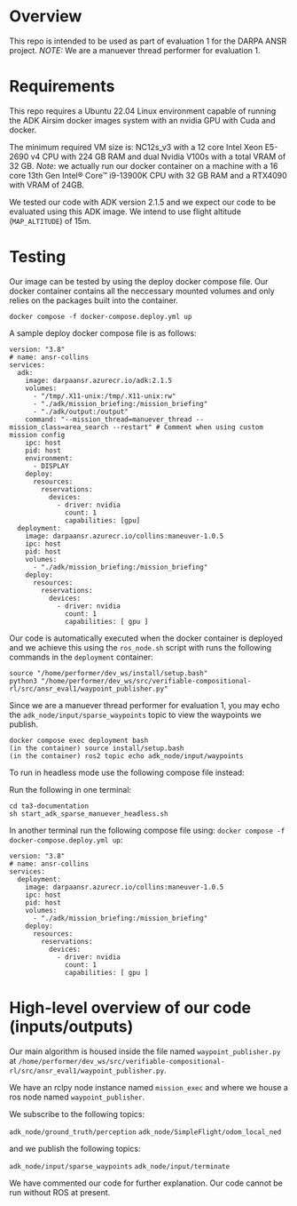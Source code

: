 # Overview
This repo is intended to be used as part of evaluation 1 for the DARPA ANSR project. *NOTE:* We are a manuever thread performer for evaluation 1.


# Requirements
This repo requires a Ubuntu 22.04 Linux environment capable of running the ADK Airsim docker images system with an nvidia GPU with Cuda and docker.

The minimum required VM size is: NC12s_v3 with a 12 core Intel Xeon E5-2690 v4 CPU with 224 GB RAM and dual Nvidia V100s with a total VRAM of 32 GB. *Note*:  we actually run our docker container on a machine with a 16 core 13th Gen Intel® Core™ i9-13900K CPU with 32 GB RAM and a RTX4090 with VRAM of 24GB.

We tested our code with ADK version 2.1.5 and we expect our code to be evaluated using this ADK image. We intend to use flight altitude (`MAP_ALTITUDE`) of 15m.

# Testing

Our image can be tested by using the deploy docker compose file. Our docker container contains all the neccessary mounted volumes and only relies on 
the packages built into the container.

  ```
  docker compose -f docker-compose.deploy.yml up
  ```
  
A sample deploy docker compose file is as follows:

  ```
  version: "3.8"
  # name: ansr-collins
  services:
    adk:
      image: darpaansr.azurecr.io/adk:2.1.5
      volumes:
        - "/tmp/.X11-unix:/tmp/.X11-unix:rw"
        - "./adk/mission_briefing:/mission_briefing"
        - "./adk/output:/output"
      command: "--mission_thread=manuever_thread --mission_class=area_search --restart" # Comment when using custom mission config
      ipc: host
      pid: host
      environment:
        - DISPLAY
      deploy:
        resources:
          reservations:
            devices:
              - driver: nvidia
                count: 1
                capabilities: [gpu]
    deployment:
      image: darpaansr.azurecr.io/collins:maneuver-1.0.5
      ipc: host
      pid: host
      volumes:
        - "./adk/mission_briefing:/mission_briefing"
      deploy:
        resources:
          reservations:
            devices:
              - driver: nvidia
                count: 1
                capabilities: [ gpu ]
  ```

Our code is automatically executed when the docker container is deployed and we achieve this using the `ros_node.sh` script with runs the following commands in the `deployment` container:

  ```
  source "/home/performer/dev_ws/install/setup.bash"
  python3 "/home/performer/dev_ws/src/verifiable-compositional-rl/src/ansr_eval1/waypoint_publisher.py"
  ```

Since we are a manuever thread performer for evaluation 1, you may echo the `adk_node/input/sparse_waypoints` topic to view the waypoints we publish.
    
  ```
  docker compose exec deployment bash
  (in the container) source install/setup.bash
  (in the container) ros2 topic echo adk_node/input/waypoints
  ```

To run in headless mode use the following compose file instead:

Run the following in one terminal:

 ```
 cd ta3-documentation
 sh start_adk_sparse_manuever_headless.sh
 ```

In another terminal run the following compose file using: `docker compose -f docker-compose.deploy.yml up`:

  ```
  version: "3.8"
  # name: ansr-collins
  services:
    deployment:
      image: darpaansr.azurecr.io/collins:maneuver-1.0.5
      ipc: host
      pid: host
      volumes:
        - "./adk/mission_briefing:/mission_briefing"
      deploy:
        resources:
          reservations:
            devices:
              - driver: nvidia
                count: 1
                capabilities: [ gpu ]
  ```

# High-level overview of our code (inputs/outputs)

Our main algorithm is housed inside the file named `waypoint_publisher.py` at `/home/performer/dev_ws/src/verifiable-compositional-rl/src/ansr_eval1/waypoint_publisher.py`.

We have an rclpy node instance named `mission_exec` and where we house a ros node named `waypoint_publisher`.

We subscribe to the following topics:

`adk_node/ground_truth/perception`
`adk_node/SimpleFlight/odom_local_ned`

and we publish the following topics:

`adk_node/input/sparse_waypoints`
`adk_node/input/terminate`

We have commented our code for further explanation. Our code cannot be run without ROS at present.